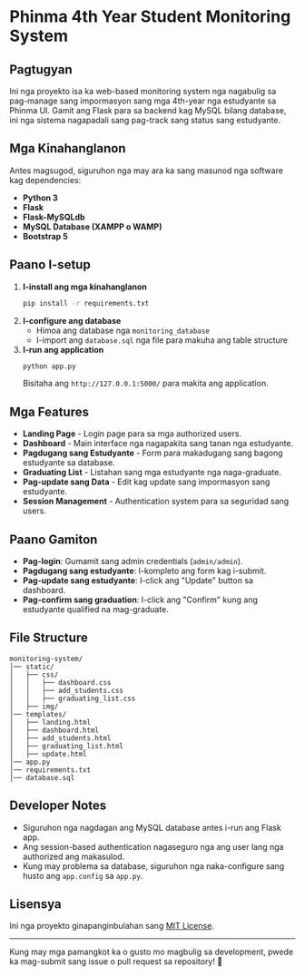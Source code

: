 # Phinma 4th Year Student Monitoring System

## Pagtugyan
Ini nga proyekto isa ka web-based monitoring system nga nagabulig sa pag-manage sang impormasyon sang mga 4th-year nga estudyante sa Phinma UI. Gamit ang Flask para sa backend kag MySQL bilang database, ini nga sistema nagapadali sang pag-track sang status sang estudyante.

## Mga Kinahanglanon
Antes magsugod, siguruhon nga may ara ka sang masunod nga software kag dependencies:
- **Python 3**
- **Flask**
- **Flask-MySQLdb**
- **MySQL Database (XAMPP o WAMP)**
- **Bootstrap 5**

## Paano I-setup
1. **I-install ang mga kinahanglanon**
   ```sh
   pip install -r requirements.txt
   ```
2. **I-configure ang database**
   - Himoa ang database nga `monitoring_database`
   - I-import ang `database.sql` nga file para makuha ang table structure
3. **I-run ang application**
   ```sh
   python app.py
   ```
   Bisitaha ang `http://127.0.0.1:5000/` para makita ang application.

## Mga Features
- **Landing Page** - Login page para sa mga authorized users.
- **Dashboard** - Main interface nga nagapakita sang tanan nga estudyante.
- **Pagdugang sang Estudyante** - Form para makadugang sang bagong estudyante sa database.
- **Graduating List** - Listahan sang mga estudyante nga naga-graduate.
- **Pag-update sang Data** - Edit kag update sang impormasyon sang estudyante.
- **Session Management** - Authentication system para sa seguridad sang users.

## Paano Gamiton
- **Pag-login**: Gumamit sang admin credentials (`admin/admin`).
- **Pagdugang sang estudyante**: I-kompleto ang form kag i-submit.
- **Pag-update sang estudyante**: I-click ang "Update" button sa dashboard.
- **Pag-confirm sang graduation**: I-click ang "Confirm" kung ang estudyante qualified na mag-graduate.

## File Structure
```
monitoring-system/
│── static/
│   ├── css/
│   │   ├── dashboard.css
│   │   ├── add_students.css
│   │   ├── graduating_list.css
│   ├── img/
│── templates/
│   ├── landing.html
│   ├── dashboard.html
│   ├── add_students.html
│   ├── graduating_list.html
│   ├── update.html
│── app.py
│── requirements.txt
│── database.sql
```

## Developer Notes
- Siguruhon nga nagdagan ang MySQL database antes i-run ang Flask app.
- Ang session-based authentication nagaseguro nga ang user lang nga authorized ang makasulod.
- Kung may problema sa database, siguruhon nga naka-configure sang husto ang `app.config` sa `app.py`.

## Lisensya
Ini nga proyekto ginapanginbulahan sang [MIT License](LICENSE).

---
Kung may mga pamangkot ka o gusto mo magbulig sa development, pwede ka mag-submit sang issue o pull request sa repository! 🚀


